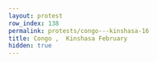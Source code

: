 ```yaml
---
layout: protest
row_index: 138
permalink: protests/congo---kinshasa-16
title: Congo ,  Kinshasa February
hidden: true
---
```

